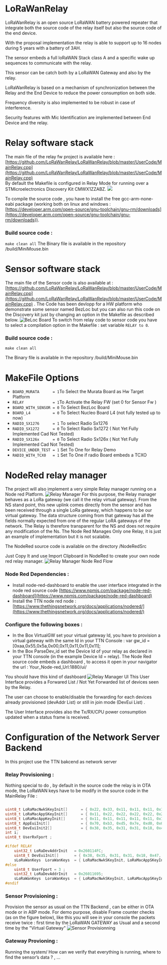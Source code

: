 # LoRaWanRelay
LoRaWanRelay is an open source LoRaWAN battery powered repeater that integrate both the source code of the relay itself but also the source code of the end device.

With the proposal implementation the relay is able to support up to 16 nodes during 5 years with a battery of 3AH.

The sensor embeds a full loRaWAN Stack class A and a specific wake up sequences to communicate with the relay.

This sensor can be catch both by a LoRaWAN Gateway and also by the relay.

LoRaWanRelay is based on a mechanism of synchronization between the Relay and the End Device to reduce the power consumption on both side.

Frequency diversity is also implemented to be robust in case of interference.

Security features with Mic Identification are implemented between End Device and the relay.

# Relay software stack
The main file of the  relay fw project is available here  :
[https://github.com/LoRaWanRelay/LoRaWanRelay/blob/master/UserCode/MainRelay.cpp](https://github.com/LoRaWanRelay/LoRaWanRelay/blob/master/UserCode/MainRelay.cpp)                                                  
By default the Makefile is configured in Relay Mode for running over a STMicroelectronics Discovery Kit CMWX1ZZABZ.
![](http://lorae.ddns.net/Images/murataborad.jpg)

To compile the source code , you have to install the free gcc-arm-none-eabi package (working both on linux and windows : [https://developer.arm.com/open-source/gnu-toolchain/gnu-rm/downloads](https://developer.arm.com/open-source/gnu-toolchain/gnu-rm/downloads)).
 
### Build source code :
` make clean all `
The Binary file is available in the repository /build/MiniMouse.bin 
# Sensor software stack
The main file of the Sensor code is also available at  :
[https://github.com/LoRaWanRelay/LoRaWanRelay/blob/master/UserCode/MainRelay.cpp](https://github.com/LoRaWanRelay/LoRaWanRelay/blob/master/UserCode/MainRelay.cpp) .
The Code has been devlopp for a HW platform who demonstrate some sensor named BezLoc but you can also run this code on the Discovery kit just by changing an option in the Makefile as described below.
![BeLoc Board](http://lorae.ddns.net/Images/bezlocV.jpg)
To switch from relay code to sensor code you have to select a compilation option in the Makefile :
set variable `RELAY to 0`.

### Build source code :
` make clean all `

The Binary file is available in the repository /build/MiniMouse.bin 

# MakeFile  Options

 * `BOARD_MURATA      = 1`To Select the Murata Board as Hw Target Platform
 * `RELAY             = 1`To Activate the Relay FW (set 0 for Sensor Fw )
* `BOARD_WITH_SENSOR = 0` To Select BezLoc Board
* `BOARD_L4          = 0` To Select Nucleo Board L4 (not fully tested up to now)
* `RADIO_SX1276      = 1` To select Radio Sx1276
* `RADIO_SX1272      = 0` To Select Radio Sx1272 ( Not Yet Fully Implemented Cad Not Tested)
* `RADIO_SX126x      = 0` To Select Radio Sx126x ( Not Yet Fully Implemented Cad Not Tested)
* `DEVICE_UNDER_TEST = 1` Set To One for Relay Demo
* `RADIO_WITH_TCX0   = 1` Set To One if radio Board embeds a TCXO

# NodeRed relay manager
The project will also implement a very simple Relay manager running on a Node red Platform.
![Relay Manager](http://lorae.ddns.net/Images/relaymanager.png)
For this purpose, the Relay manager behaves as a LoRa gateway (we call it the relay virtual gateway).
From the NS stand point, this new uplink comes directly from the sensor and has been received through a single LoRa gateway, which happens to be our virtual gateway. The data structure coming from that gateway has all the fields normally expected from one of the regular LoRA gateways of the network. The Relay is therefore transparent for the NS and does not require any modification of the Ns.
The Node Red Manages Only one Relay, it is just an example of implementation but it is not scalable.

The NodeRed source code is available on the directory /NodeRedSrc

Just Copy It and use Import Clipboard in NodeRed  to create your own node red relay manager.
![Relay Manager Node Red Flow](http://lorae.ddns.net/Images/noderedcrop.png)

### Node Red Dependencies : 

-	Install node-red-dashboard to enable the user interface integrated in the node red source code 
[https://www.npmjs.com/package/node-red-dashboard](https://www.npmjs.com/package/node-red-dashboard)
-	Install the TTN node red node :
[https://www.thethingsnetwork.org/docs/applications/nodered/](https://www.thethingsnetwork.org/docs/applications/nodered/)

### Configure the following boxes : 
-	In the Box VirtualGW set your virtual gateway Id, you have to provision a virtual gateway with the same Id in your  TTN Console : var gw_id = [0xaa,0x55,0x5a,0x00,0x11,0x11,0x11,0x11];
-	In the Box ParseDev_id set the Device Id  of your relay as declared in your TTN console (in the example Device Id = relay).
The Node Red source code embeds a dashboard , to access it open in your navigator the url :
 Your_Node-red_Url:1880/ui/ 
 
You should have this kind of dashboard 
![Relay Manager UI ](http://lorae.ddns.net/Images/nodered2.png)
This User Interface provides a Forwared List / Not Yet Forwarded list of devices seen by the Relay.

The user can choose to enable/disable the  forwarding for each devices already provisioned (devAddr List) or still in join mode (DevEui List) .

The User Interface provides also the Tx/RX/CPU power consumption updated when a  status frame  is received.

# Configuration of the Network Server Backend
In this project use the TTN bakcend as network server
### Relay Provisioning  :
Nothing special to do , by default in the source code the relay is in OTA mode, the LoRaWAN keys have to be modify  in the source code in the MainRelay File : 
```cpp int mainRelay( void ) {

uint8_t LoRaMacNwkSKeyInit[]      = { 0x22, 0x33, 0x11, 0x11, 0x11, 0x11, 0x11, 0x11, 0x11, 0x11, 0x11, 0x11, 0x11, 0x11, 0x11, 0x11};
uint8_t LoRaMacAppSKeyInit[]      = { 0x11, 0x22, 0x22, 0x22, 0x22, 0x22, 0x22, 0x22, 0x22, 0x22, 0x22, 0x22, 0x22, 0x22, 0x22, 0x22};
uint8_t LoRaMacAppKeyInit[]       = { 0x11, 0x11, 0x11, 0x11, 0x11, 0x11, 0x11, 0x11, 0x11, 0x11, 0x11, 0x11, 0x11, 0x11, 0x11, 0xBB};
uint8_t AppEuiInit[]              = { 0x70, 0xb3, 0xd5, 0x7e, 0xd0, 0x00, 0xff, 0x50 };
uint8_t DevEuiInit2[]             = { 0x38, 0x35, 0x31, 0x31, 0x18, 0x47, 0x37, 0x51 };
int i;
uint8_t UserRxFport ; 

#ifdef RELAY
    uint32_t LoRaDevAddrInit   = 0x260114FC;
    uint8_t DevEuiInit[]       = { 0x38, 0x35, 0x31, 0x31, 0x18, 0x47, 0x37, 0x57 };    
    sLoRaWanKeys  LoraWanKeys  = { LoRaMacNwkSKeyInit, LoRaMacAppSKeyInit, LoRaMacAppKeyInit, AppEuiInit, DevEuiInit, LoRaDevAddrInit,OTA_DEVICE };
#else
    uint8_t UserFport = 3 ;
    uint32_t LoRaDevAddrInit   = 0x26011695;
    sLoRaWanKeys  LoraWanKeys  = { LoRaMacNwkSKeyInit, LoRaMacAppSKeyInit, LoRaMacAppKeyInit, AppEuiInit, DevEuiInit2, LoRaDevAddrInit,APB_DEVICE };
#endif 
```

### Sensor Provisioning : 
Provision the sensor as usual on the TTN Backend , can be either in OTA mode or in ABP mode. 
For demo purpose, disable Frame counter checks   (as on the figure below), like this you will see in your console the packets receive twice : first time by the LoRaWAN GATEWAY as Usual and a second time by the "Virtual Gateway" 
![Sensor Provisionning](http://lorae.ddns.net/Images/ttnsensor.png)

### Gateway Provioning : 

Running the system/
How can we verify that everything is running, where to find the sensor’s data ? , …


